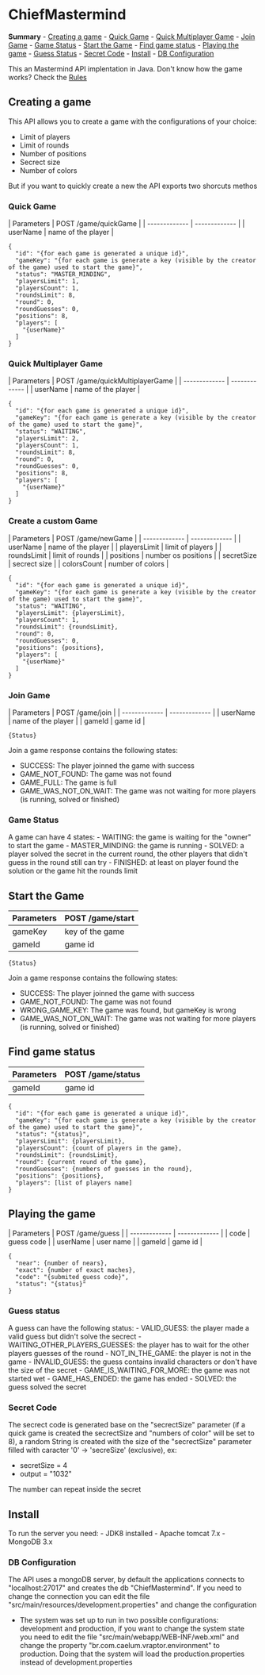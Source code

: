 <h1>ChiefMastermind</h1>
<b>Summary</b>
- <a href="#creatingGame">Creating a game</a>
  - <a href="#quickGame">Quick Game</a>
  - <a href="#quickMultiplayerGame">Quick Multiplayer Game</a>
  - <a href="#joinGame">Join Game</a>
  - <a href="#gameStatus">Game Status</a>
- <a href="#startGame">Start the Game</a>
- <a href="#gameStatus">Find game status</a>
- <a href="#playingTheGame">Playing the game</a>
  - <a href="#guessStatus">Guess Status</a>
  - <a href="#secrectCode">Secret Code</a>
- <a href="#install">Install</a>
  - <a href="#dbConfig">DB Configuration</a>

This an Mastermind API implentation in Java. Don't know how the game works? Check the <a href="https://en.wikipedia.org/wiki/Mastermind_(board_game)#Gameplay_and_rules">Rules<a/>

<h2 id="creatingGame">Creating a game</h2>

This API allows you to create a game with the configurations of your choice:
- Limit of players
- Limit of rounds 
- Number of positions
- Secrect size
- Number of colors

But if you want to quickly create a new the API exports two shorcuts methos

<h3 id="quickGame">Quick Game</h3>
| Parameters  | POST /game/quickGame |
| ------------- | ------------- |
| userName  | name of the player  |

```
{
  "id": "{for each game is generated a unique id}",
  "gameKey": "{for each game is generate a key (visible by the creator of the game) used to start the game}",
  "status": "MASTER_MINDING",
  "playersLimit": 1,
  "playersCount": 1,
  "roundsLimit": 8,
  "round": 0,
  "roundGuesses": 0,
  "positions": 8,
  "players": [
    "{userName}"
  ]
}
```

<h3 id="quickMultiplayerGame">Quick Multiplayer Game</h3>
| Parameters  | POST /game/quickMultiplayerGame |
| ------------- | ------------- |
| userName  | name of the player  |

```
{
  "id": "{for each game is generated a unique id}",
  "gameKey": "{for each game is generate a key (visible by the creator of the game) used to start the game}",
  "status": "WAITING",
  "playersLimit": 2,
  "playersCount": 1,
  "roundsLimit": 8,
  "round": 0,
  "roundGuesses": 0,
  "positions": 8,
  "players": [
    "{userName}"
  ]
}
```

<h3 id="customGame">Create a custom Game</h3>
| Parameters  | POST /game/newGame |
| ------------- | ------------- |
| userName  | name of the player  |
| playersLimit  | limit of players |
| roundsLimit  | limit of rounds  |
| positions  | number os positions |
| secretSize  | secrect size  |
| colorsCount  | number of colors  |

```
{
  "id": "{for each game is generated a unique id}",
  "gameKey": "{for each game is generate a key (visible by the creator of the game) used to start the game}",
  "status": "WAITING",
  "playersLimit": {playersLimit},
  "playersCount": 1,
  "roundsLimit": {roundsLimit},
  "round": 0,
  "roundGuesses": 0,
  "positions": {positions},
  "players": [
    "{userName}"
  ]
}
```

<h3 id="joinGame">Join Game</h3>
| Parameters  | POST /game/join |
| ------------- | ------------- |
| userName  | name of the player  |
| gameId  | game id |


```
{Status}
```

Join a game response contains the following states:
- SUCCESS: The player joinned the game with success
- GAME_NOT_FOUND: The game was not found
- GAME_FULL: The game is full
- GAME_WAS_NOT_ON_WAIT: The game was not waiting for more players (is running, solved or finished)

<h3 id="gameStatus">Game Status</h3>
A game can have 4 states:
- WAITING: the game is waiting for the "owner" to start the game
- MASTER_MINDING: the game is running
- SOLVED: a player solved the secret in the current round, the other players that didn't guess in the round still can try
- FINISHED: at least on player found the solution or the game hit the rounds limit

<h2 id="startGame">Start the Game</h2>

| Parameters  | POST /game/start |
| ------------- | ------------- |
| gameKey  | key of the game |
| gameId  | game id |


```
{Status}
```

Join a game response contains the following states:
- SUCCESS: The player joinned the game with success
- GAME_NOT_FOUND: The game was not found
- WRONG_GAME_KEY: The game was found, but gameKey is wrong
- GAME_WAS_NOT_ON_WAIT: The game was not waiting for more players (is running, solved or finished)


<h2 id="gameStatus">Find game status</h2>

| Parameters  | POST /game/status |
| ------------- | ------------- |
| gameId  | game id  |

```
{
  "id": "{for each game is generated a unique id}",
  "gameKey": "{for each game is generate a key (visible by the creator of the game) used to start the game}",
  "status": "{status}",
  "playersLimit": {playersLimit},
  "playersCount": {count of players in the game},
  "roundsLimit": {roundsLimit},
  "round": {current round of the game},
  "roundGuesses": {numbers of guesses in the round},
  "positions": {positions},
  "players": [list of players name]
}
```

<h2 id="playingTheGame">Playing the game</h2>
| Parameters  | POST /game/guess |
| ------------- | ------------- |
| code  | guess code  |
| userName  | user name  |
| gameId  | game id  |

```
{
  "near": {number of nears},
  "exact": {number of exact maches},
  "code": "{submited guess code}",
  "status": "{status}"
}
```

<h3 id="guessStatus">Guess status</h3>
A guess can have the following status:
- VALID_GUESS: the player made a valid guess but didn't solve the secrect
- WAITING_OTHER_PLAYERS_GUESSES: the player has to wait for the other players guesses of the round
- NOT_IN_THE_GAME: the player is not in the game
- INVALID_GUESS: the guess contains invalid characters or don't have the size of the secret
- GAME_IS_WAITING_FOR_MORE: the game was not started wet
- GAME_HAS_ENDED: the game has ended
- SOLVED: the guess solved the secret

<h3 id="secrectCode">Secret Code</h3>

The secrect code is generated base on the "secrectSize" parameter (if a quick game is created the secrectSize and "numbers of color" will be set to 8), a random String is created with the size of the "secrectSize" parameter filled with caracter '0' -> 'secreSize' (exclusive), ex:

- secretSize = 4
- output = "1032"

The number can repeat inside the secret

<h2 id="install">Install</h2>
To run the server you need:
- JDK8 installed
- Apache tomcat 7.x
- MongoDB 3.x

<h3 id="dbConfig">DB Configuration</h3>
The API uses a mongoDB server, by default the applications connects to "localhost:27017" and creates the db "ChiefMastermind". If you need to change the connection you can edit the file "src/main/resources/development.properties" and change the configuration

* The system was set up to run in two possible configurations: development and production, if you want to change the system state you need to edit the file "src/main/webapp/WEB-INF/web.xml" and change the property "br.com.caelum.vraptor.environment" to production. Doing that the system will load the production.properties instead of development.properties

